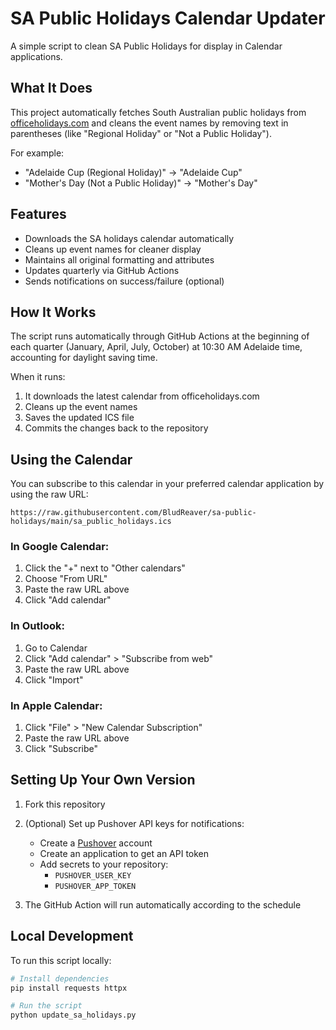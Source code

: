 # SA Public Holidays Calendar Updater

A simple script to clean SA Public Holidays for display in Calendar applications.

## What It Does

This project automatically fetches South Australian public holidays from [officeholidays.com](https://www.officeholidays.com/ics-all/australia/south-australia) and cleans the event names by removing text in parentheses (like "Regional Holiday" or "Not a Public Holiday").

For example:
- "Adelaide Cup (Regional Holiday)" → "Adelaide Cup"
- "Mother's Day (Not a Public Holiday)" → "Mother's Day"

## Features

- Downloads the SA holidays calendar automatically
- Cleans up event names for cleaner display
- Maintains all original formatting and attributes
- Updates quarterly via GitHub Actions
- Sends notifications on success/failure (optional)

## How It Works

The script runs automatically through GitHub Actions at the beginning of each quarter (January, April, July, October) at 10:30 AM Adelaide time, accounting for daylight saving time.

When it runs:
1. It downloads the latest calendar from officeholidays.com
2. Cleans up the event names
3. Saves the updated ICS file
4. Commits the changes back to the repository

## Using the Calendar

You can subscribe to this calendar in your preferred calendar application by using the raw URL:
```
https://raw.githubusercontent.com/BludReaver/sa-public-holidays/main/sa_public_holidays.ics
```

### In Google Calendar:
1. Click the "+" next to "Other calendars"
2. Choose "From URL"
3. Paste the raw URL above
4. Click "Add calendar"

### In Outlook:
1. Go to Calendar
2. Click "Add calendar" > "Subscribe from web"
3. Paste the raw URL above
4. Click "Import"

### In Apple Calendar:
1. Click "File" > "New Calendar Subscription"
2. Paste the raw URL above
3. Click "Subscribe"

## Setting Up Your Own Version

1. Fork this repository
2. (Optional) Set up Pushover API keys for notifications:
   - Create a [Pushover](https://pushover.net/) account
   - Create an application to get an API token
   - Add secrets to your repository:
     - `PUSHOVER_USER_KEY`
     - `PUSHOVER_APP_TOKEN`

3. The GitHub Action will run automatically according to the schedule

## Local Development

To run this script locally:

```bash
# Install dependencies
pip install requests httpx

# Run the script
python update_sa_holidays.py
``` 